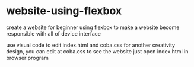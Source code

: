 # website-using-flexbox
create a website for beginner using flexbox to make a website become responsible with all of device interface

use visual code to edit index.html and coba.css
for another creativity design, you can edit at coba.css 
to see the website just open index.html in browser program
